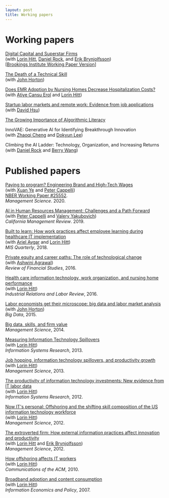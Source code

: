 ```yaml
---
layout: post
title: Working papers
---
```


# Working papers

[Digital Capital and Superstar Firms](https://8a034064-c022-4d38-bd2a-4b69bfbd81b5.filesusr.com/ugd/3f53fa_0e9575623b7c42f9817a34e5240cfce0.pdf)\
(with [Lorin Hitt](http://www.iecon.net), [Daniel Rock](https://www.danielianrock.com), and [Erik Brynjolfsson](https://www.brynjolfsson.com))\
[[Brookings Institute Working Paper Version](https://www.brookings.edu/research/digital-capital-and-superstar-firms/)]

[The Death of a Technical Skill](https://john-joseph-horton.com/papers/schumpeter.pdf)\
(with [John Horton](https://john-joseph-horton.com))

[Does EMR Adoption by Nursing Homes Decrease Hospitalization Costs?](https://papers.ssrn.com/sol3/papers.cfm?abstract_id=3725715)\
(with [Atiye Cansu Erol](https://oid.wharton.upenn.edu/profile/acerol/) and [Lorin Hitt](http://www.iecon.net))

[Startup labor markets and remote work: Evidence from job applications](https://tambep.github.io/files/SLRW_HsuTambe.pdf)\
(with [David Hsu](https://mgmt.wharton.upenn.edu/profile/dhsu/))

[The Growing Importance of Algorithmic Literacy](https://papers.ssrn.com/sol3/papers.cfm?abstract_id=3776492)

InnoVAE: Generative AI for Identifying Breakthrough Innovation\
(with [Zhaoqi Cheng](https://zhao-qi.com) and [Dokyun Lee](https://www.leedokyun.com))

Climbing the AI Ladder: Technology, Organization, and Increasing Returns\
(with [Daniel Rock](https://www.danielianrock.com) and [Berry Wang](https://oid.wharton.upenn.edu/profile/zwangcj/))

# Published papers

[Paying to program? Engineering Brand and High-Tech Wages](https://pubsonline.informs.org/doi/abs/10.1287/mnsc.2019.3343?casa_token=Udx1OUAMUr8AAAAA:1J7l-iF8OtVJJrz05cehvlkwv7lh9xHPsrTyI388T-pjrrpy46BsqhjObtpqq7MQX4yl5rd75Eg)\
(with [Xuan Ye](https://www.bc.edu/bc-web/schools/carroll-school/faculty-research/faculty-directory/xuan-ye.html) and [Peter Cappelli](https://mgmt.wharton.upenn.edu/profile/cappelli/))\
[NBER Working Paper \#25552](https://www.nber.org/papers/w25552).\
*Management Science*. 2020.

[AI in Human Resources Management: Challenges and a
Path Forward](https://journals.sagepub.com/doi/abs/10.1177/0008125619867910?casa_token=HOZLxfaKrXoAAAAA:hovoN-JE_hFQLRv4RGuCG0fgaIDUROTki0OTgdv4Sa_baWcvv24YWZUnriRdmJF6wHtHgeG0k8x0mw)\
(with [Peter Cappelli](https://mgmt.wharton.upenn.edu/profile/cappelli/) and [Valery Yakubovich](https://www.essec.edu/en/staff/faculty/valery-yakubovich))\
*California Management Review*. 2019.

[Built to learn: How work practices affect employee learning during healthcare IT implementation](https://www.misq.org/built-to-learn-how-work-practices-affect-employee-learning-during-healthcare-information-technology-implementation.html)\
(with [Ariel Avgar](https://www.ilr.cornell.edu/people/ariel-avgar) and [Lorin Hitt](http://www.iecon.net))\
*MIS Quarterly*, 2018.

[Private equity and career paths: The role of technological
change](https://academic.oup.com/rfs/article-abstract/29/9/2455/2583670)\
(with [Ashwini Agrawal](https://www.lse.ac.uk/finance/people/faculty/Agrawal))\
*Review of Financial Studies*, 2016.

[Health care information technology, work organization, and nursing home
performance](https://journals.sagepub.com/doi/abs/10.1177/0019793916640493?casa_token=fjlf5fF0Pf0AAAAA:4rQGQ2HwhXqRSzPM4JZV0jE4ts9J0H1IPCG4Ul1fOT5FSaXtc9iMMfon8mY_Nufm-YyrdGhUur1Jsw)\
(with [Lorin Hitt](http://www.iecon.net))\
*Industrial Relations and Labor Review*, 2016.

[Labor economists get their microscope: big data and labor market
analysis](https://www.liebertpub.com/doi/abs/10.1089/big.2015.0017?journalCode=big)\
(with [John Horton](https://john-joseph-horton.com))\
*Big Data*, 2015.

[Big data, skills, and firm value](https://pubsonline.informs.org/doi/abs/10.1287/mnsc.2014.1899)\
*Management Science*, 2014.

[Measuring Information Technology Spillovers](https://pubsonline.informs.org/doi/10.1287/isre.2013.0498)\
(with [Lorin Hitt](http://www.iecon.net))\
*Information Systems Research*, 2013.

[Job hopping, information technology spillovers, and productivity growth](https://pubsonline.informs.org/doi/10.1287/mnsc.2013.1764)\
(with [Lorin Hitt](http://www.iecon.net))\
*Management Science*, 2013.

[The productivity of information technology investments: New evidence from IT labor data](https://pubsonline.informs.org/doi/10.1287/isre.1110.0398)\
(with [Lorin Hitt](http://www.iecon.net))\
*Information Systems Research*, 2012.

[Now IT\'s personal: Offshoring and the shifting skill composition of
the US information technology workforce](https://pubsonline.informs.org/doi/10.1287/mnsc.1110.1445)\
(with [Lorin Hitt](http://www.iecon.net))\
*Management Science*, 2012.

[The extroverted firm: How external information practices affect
innovation and productivity](https://pubsonline.informs.org/doi/10.1287/mnsc.1110.1446)\
(with [Lorin Hitt](http://www.iecon.net) and [Erik Brynjolfsson](https://www.brynjolfsson.com))\
*Management Science*, 2012.

[How offshoring affects IT workers](https://cacm.acm.org/magazines/2010/10/99489-how-offshoring-affects-it-workers/abstract)\
(with [Lorin Hitt](http://www.iecon.net))\
*Communications of the ACM*, 2010.

[Broadband adoption and content consumption](https://www.sciencedirect.com/science/article/pii/S0167624507000297)\
(with [Lorin Hitt](http://www.iecon.net))\
*Information Economics and Policy*, 2007.


